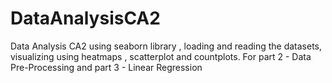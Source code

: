 # DataAnalysisCA2
Data Analysis CA2 using seaborn library , loading and reading the datasets, visualizing using heatmaps , scatterplot and countplots.  For part 2 - Data Pre-Processing and part 3 - Linear Regression
